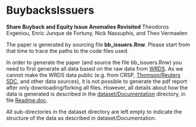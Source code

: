 # BuybacksIssuers
**Share Buyback and Equity Issue Anomalies Revisited**
Theodoros Evgeniou, Enric Junque de Fortuny, Nick Nassuphis, and Theo Vermaelen

The paper is generated by sourcing file **bb_issuers.Rnw**. Please start from that time to trace the paths to the code files used. 

In order to generate the paper (and source the file bb_issuers.Rnw) you need to first generate all data based on the raw data from [WRDS](https://wrds-web.wharton.upenn.edu). As we cannot make the WRDS data public (e.g. from CRSP, [Thomson/Reuters SDC](http://thomsonreuters.com/en/products-services/financial/market-data/sdc-platinum.html),  and other data sources), it is not possible to generate the pdf report after only downloading/forking all files. However, all details about how the data is generated is described in the [dataset/Documentation](https://github.com/tevgeniou/BuybacksIssuers/tree/master/dataset/Documentation) directory, in file [Readme.doc](https://github.com/tevgeniou/BuybacksIssuers/blob/master/dataset/Documentation/README.doc). 

All sub-directories in the dataset directory are left empty to indicate the structure of the data as described in dataset/Documentation. 